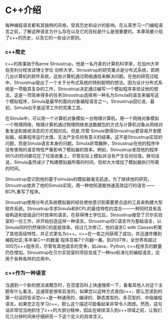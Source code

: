 # C++介绍

每种编程语言都有其独特的风格，受其历史和设计的影响。在认真学习一门编程语言之前，了解这种语言为什么存在以及它的目标是什么是很重要的。本章简要介绍了c++的历史，以及它的一些设计原则。

### c++简史

c++的故事始于Bjarne Stroustrup，他是一名丹麦的计算机科学家，在加州大学伯克利分校攻读博士学位 剑桥大学。Stroustrup的研究重点是分布式系统，即跨几台计算机的软件系统，这些计算机通过网络通信来解决问题。在他的研究过程中，Stroustrup提出了一个关于分布式系统的特别聪明的想法。因为设计分布式系统是一项极其复杂的工作，Stroustrup决定通过编写一个模拟程序来验证他的想法，这是一项简单得多的任务Stroustrup选择用一种名为Simula的语言来编写这个模拟程序，Simula是最早的面向对象编程语言之一。Stroustrup回忆说，最初，Simula似乎是这项工作的完美工具。

在Simula中，可以用一个计算机对象模拟一台物理计算机，用一个网络对象模拟一个物理网络，物理计算机通过物理网络发送数据包的方式与计算机对象从网络对象发送和接收消息的方式相对应。但是,尽管 Simula使得Stroustrup更容易开发模拟器，结果程序运行太慢，无法产生任何有意义的结果。这不是Stroustrup实现的问题，而是Simula语言本身的问题。Simula非常臃肿，Stroustrup在他的程序中没有使用的语言特性严重影响了模拟器的效率。例如，Stroustrup发现他的程序80%的时间都花在了垃圾收集上，尽管实际上模拟并没有产生任何垃圾。换句话说，Simula虽然减少了构建模拟器所需的时间，但却大大增加了模拟器执行所需的时间。

Stroustrup意识到他的基于simulas的模拟器毫无前途。为了继续他的研究， Stroustrup放弃了他的Simula实现，用一种他知道能快速高效运行的语言——BCPL重写了程序。

Stroustrup使用分布式系统模拟器的经验使他意识到需要更合适的工具来构建大型软件系统。Stroustrup寻求Simula和BCPL的最佳特性的混合——一种同时具有高级构造和低级运行时效率的语言。在获得博士学位后，Stroustrup接受了贝尔实验室的一份工作，并开始创造这样一种语言。Stroustrup将C语言作为基础语言，以 Simula同时仍然保持C的底层效率。经过几次修订，他的语言C with Classes积累了其他高级特性，并正式更名为c++。c++在一夜之间获得了成功，并迅速传播到编程社区;多年来C++的数量 程序员每7个月翻一番。到2007年，全世界有超过300万c++程序员，尽管有其他语言的竞争，如Java，Python, c++程序员的数量仍在增加。Stroustrup在贝尔实验室的项目变成了一种iso标准化的编程语言，应用于各种各样的应用中。

### c++作为一种语言

当遇到一个新的想法或概念时，在百度百科上快速搜索一下，看看其他人对这个主题有什么看法，这通常是很有启发的。如果您以这种方式查找c++，那么您读到的第一句话将告诉您c++是一种通用的、编译的、静态类型的、多范型的、中级编程语言。如果您正在学习c++，那么这个描述可能看起来非常令人困惑。然而，这句话非常恰当地抓住了c++的大部分精神，因此在继续深入到c++领域之前，让我们花几分钟时间来仔细研究一下这个定义的具体含义。

###

